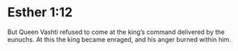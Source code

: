 # Esther 1:12

But Queen Vashti refused to come at the king’s command delivered by the eunuchs. At this the king became enraged, and his anger burned within him.
